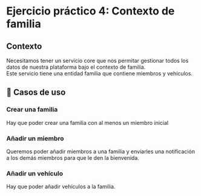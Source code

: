 # Ejercicio práctico 4: Contexto de familia
## Contexto
Necesitamos tener un servicio core que nos permitar gestionar todos los datos de nuestra plataforma bajo el contexto de familia.\
Este servicio tiene una entidad familia que contiene miembros y vehículos.

## 🚀 Casos de uso
### Crear una familia
Hay que poder crear una familia con al menos un miembro inicial

### Añadir un miembro
Queremos poder añadir miembros a una familia y enviarles una notificación a los demás miembros para que le den la bienvenida.

### Añadir un vehículo
Hay que poder añadir vehículos a la familia.


